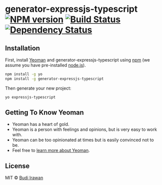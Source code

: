 # generator-expressjs-typescript [![NPM version][npm-image]][npm-url] [![Build Status][travis-image]][travis-url] [![Dependency Status][daviddm-image]][daviddm-url]
> 

## Installation

First, install [Yeoman](http://yeoman.io) and generator-expressjs-typescript using [npm](https://www.npmjs.com/) (we assume you have pre-installed [node.js](https://nodejs.org/)).

```bash
npm install -g yo
npm install -g generator-expressjs-typescript
```

Then generate your new project:

```bash
yo expressjs-typescript
```

## Getting To Know Yeoman

 * Yeoman has a heart of gold.
 * Yeoman is a person with feelings and opinions, but is very easy to work with.
 * Yeoman can be too opinionated at times but is easily convinced not to be.
 * Feel free to [learn more about Yeoman](http://yeoman.io/).

## License

MIT © [Budi Irawan](budiirawan.com)


[npm-image]: https://badge.fury.io/js/generator-expressjs-typescript.svg
[npm-url]: https://npmjs.org/package/generator-expressjs-typescript
[travis-image]: https://travis-ci.org/deerawan/generator-expressjs-typescript.svg?branch=master
[travis-url]: https://travis-ci.org/deerawan/generator-expressjs-typescript
[daviddm-image]: https://david-dm.org/deerawan/generator-expressjs-typescript.svg?theme=shields.io
[daviddm-url]: https://david-dm.org/deerawan/generator-expressjs-typescript
